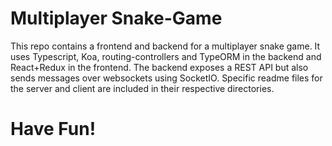 # Multiplayer Snake-Game

This repo contains a frontend and backend for a multiplayer snake game. It uses Typescript, Koa, routing-controllers and TypeORM in the backend and React+Redux in the frontend. The backend exposes a REST API but also sends messages over websockets using SocketIO. Specific readme files for the server and client are included in their respective directories.

# Have Fun!
